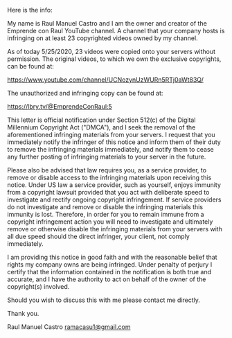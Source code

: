 Here is the info:

My name is Raul Manuel Castro and I am the owner and creator of the Emprende con Raul YouTube channel. A channel that your company hosts is infringing on at least 23 copyrighted videos owned by my channel.

As of today 5/25/2020, 23 videos were copied onto your servers without permission. The original videos, to which we own the exclusive copyrights, can be found at:

https://www.youtube.com/channel/UCNozynUzWURn5RTj0aWt83Q/

The unauthorized and infringing copy can be found at:

https://lbry.tv/@EmprendeConRaul:5

This letter is official notification under Section 512(c) of the Digital Millennium Copyright Act ("DMCA"), and I seek the removal of the aforementioned infringing materials from your servers. I request that you immediately notify the infringer of this notice and inform them of their duty to remove the infringing materials immediately, and notify them to cease any further posting of infringing materials to your server in the future.

Please also be advised that law requires you, as a service provider, to remove or disable access to the infringing materials upon receiving this notice. Under US law a service provider, such as yourself, enjoys immunity from a copyright lawsuit provided that you act with deliberate speed to investigate and rectify ongoing copyright infringement. If service providers do not investigate and remove or disable the infringing materials this immunity is lost. Therefore, in order for you to remain immune from a copyright infringement action you will need to investigate and ultimately remove or otherwise disable the infringing materials from your servers with all due speed should the direct infringer, your client, not comply immediately.

I am providing this notice in good faith and with the reasonable belief that rights my company owns are being infringed. Under penalty of perjury I certify that the information contained in the notification is both true and accurate, and I have the authority to act on behalf of the owner of the copyright(s) involved.

Should you wish to discuss this with me please contact me directly.

Thank you.

Raul Manuel Castro
<redacted address info>
ramacasu1@gmail.com
